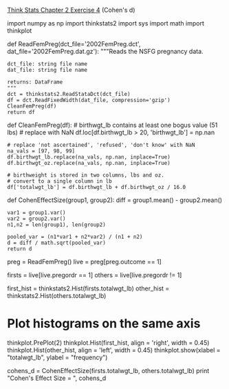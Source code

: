 [Think Stats Chapter 2 Exercise 4](http://greenteapress.com/thinkstats2/html/thinkstats2003.html#toc24) (Cohen's d)

import numpy as np
import thinkstats2
import sys
import math
import thinkplot

def ReadFemPreg(dct_file='2002FemPreg.dct',
                dat_file='2002FemPreg.dat.gz'):
    """Reads the NSFG pregnancy data.

    dct_file: string file name
    dat_file: string file name

    returns: DataFrame
    """
    dct = thinkstats2.ReadStataDct(dct_file)
    df = dct.ReadFixedWidth(dat_file, compression='gzip')
    CleanFemPreg(df)
    return df

def CleanFemPreg(df):
    # birthwgt_lb contains at least one bogus value (51 lbs)
    # replace with NaN
    df.loc[df.birthwgt_lb > 20, 'birthwgt_lb'] = np.nan
    
    # replace 'not ascertained', 'refused', 'don't know' with NaN
    na_vals = [97, 98, 99]
    df.birthwgt_lb.replace(na_vals, np.nan, inplace=True)
    df.birthwgt_oz.replace(na_vals, np.nan, inplace=True)
    
    # birthweight is stored in two columns, lbs and oz.
    # convert to a single column in lb
    df['totalwgt_lb'] = df.birthwgt_lb + df.birthwgt_oz / 16.0
    
def CohenEffectSize(group1, group2):
    diff = group1.mean() - group2.mean()
    
    var1 = group1.var()
    var2 = group2.var()
    n1,n2 = len(group1), len(group2)
     
    pooled_var = (n1*var1 + n2*var2) / (n1 + n2)
    d = diff / math.sqrt(pooled_var)
    return d

preg = ReadFemPreg()
live = preg[preg.outcome == 1]

firsts = live[live.pregordr == 1]
others = live[live.pregordr != 1]

first_hist = thinkstats2.Hist(firsts.totalwgt_lb)
other_hist = thinkstats2.Hist(others.totalwgt_lb)

# Plot histograms on the same axis
thinkplot.PrePlot(2)
thinkplot.Hist(first_hist, align = 'right', width = 0.45)
thinkplot.Hist(other_hist, align = 'left', width = 0.45)
thinkplot.show(xlabel = "totalwgt_lb", ylabel = "frequency")

cohens_d = CohenEffectSize(firsts.totalwgt_lb, others.totalwgt_lb)
print "Cohen's Effect Size = ", cohens_d
